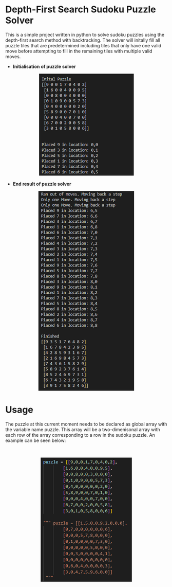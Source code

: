 # Depth-First Search Sudoku Puzzle Solver
This is a simple project written in python to solve sudoku puzzles using the depth-first search method with backtracking. The solver will initally fill all puzzle tiles that are predetermined including tiles that only have one valid move before attempting to fill in the remaining tiles with multiple valid moves. 


* **Initialisation of puzzle solver**
<div align=center>

![Example initalisation of DFS solver](/img/Inital.png?raw=true)

</div>

* **End result of puzzle solver**
<div align=center>

![Example finish of DFS solver](/img/Finished.png?raw=true)

</div>

# Usage

The puzzle at this current moment needs to be declared as global array with the variable name puzzle. This array will be a two-dimenisonal array with each row of the array corresponding to a row in the sudoku puzzle. An example can be seen below:
   
  
<br>  
<div align=center>

![Example of puzzle](/img/puzzleexample.png?raw=true)

</div>